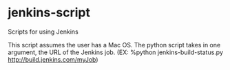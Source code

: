 # jenkins-script
Scripts for using Jenkins

This script assumes the user has a Mac OS.
The python script takes in one argument, the URL of the Jenkins job. 
(EX: %python jenkins-build-status.py http://build.jenkins.com/myJob)
